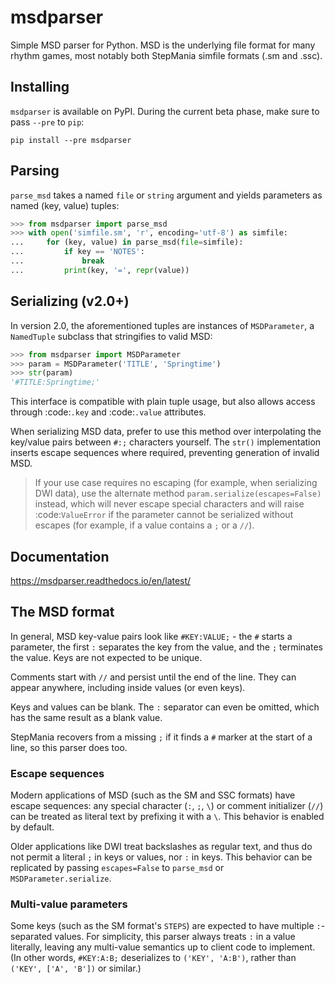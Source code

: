 # msdparser

Simple MSD parser for Python. MSD is the underlying file format for many rhythm games, most notably both StepMania simfile formats (.sm and .ssc).

## Installing

`msdparser` is available on PyPI. During the current beta phase, make sure to pass `--pre` to `pip`:

    pip install --pre msdparser

## Parsing

`parse_msd` takes a named `file` or `string` argument and yields parameters as named (key, value) tuples:

```python
>>> from msdparser import parse_msd
>>> with open('simfile.sm', 'r', encoding='utf-8') as simfile:
...     for (key, value) in parse_msd(file=simfile):
...         if key == 'NOTES':
...             break
...         print(key, '=', repr(value))
```

## Serializing (v2.0+)

In version 2.0, the aforementioned tuples are instances of `MSDParameter`, a `NamedTuple` subclass that stringifies to valid MSD:

```python
>>> from msdparser import MSDParameter
>>> param = MSDParameter('TITLE', 'Springtime')
>>> str(param)
'#TITLE:Springtime;'
```

This interface is compatible with plain tuple usage, but also allows access through :code:`.key` and :code:`.value` attributes.

When serializing MSD data, prefer to use this method over interpolating the key/value pairs between `#:;` characters yourself. The `str()` implementation inserts escape sequences where required, preventing generation of invalid MSD.

> If your use case requires no escaping (for example, when serializing DWI data), use the alternate method `param.serialize(escapes=False)` instead, which will never escape special characters and will raise :code:`ValueError` if the parameter cannot be serialized without escapes (for example, if a value contains a `;` or a `//`).

## Documentation

https://msdparser.readthedocs.io/en/latest/

## The MSD format

In general, MSD key-value pairs look like `#KEY:VALUE;` - the `#` starts a parameter, the first `:` separates the key from the value, and the `;` terminates the value. Keys are not expected to be unique.

Comments start with `//` and persist until the end of the line. They can appear anywhere, including inside values (or even keys).

Keys and values can be blank. The `:` separator can even be omitted, which has the same result as a blank value.

StepMania recovers from a missing `;` if it finds a `#` marker at the start of a line, so this parser does too.

### Escape sequences

Modern applications of MSD (such as the SM and SSC formats) have escape sequences: any special character (`:`, `;`, `\`) or comment initializer (`//`) can be treated as literal text by prefixing it with a `\`. This behavior is enabled by default.

Older applications like DWI treat backslashes as regular text, and thus do not permit a literal `;` in keys or values, nor `:` in keys. This behavior can be replicated by passing `escapes=False` to `parse_msd` or `MSDParameter.serialize`.

### Multi-value parameters

Some keys (such as the SM format's `STEPS`) are expected to have multiple `:`-separated values. For simplicity, this parser always treats `:` in a value literally, leaving any multi-value semantics up to client code to implement. (In other words, `#KEY:A:B;` deserializes to `('KEY', 'A:B')`, rather than `('KEY', ['A', 'B'])` or similar.)
